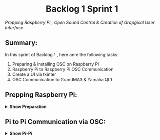 <h1 align="center">
  Backlog 1 Sprint 1
</h1>
<p align="center">

 <i align="center">Prepping Raspberry Pi , Open Sound Control & Creation of Grapgical User Interface </i>

 </p>

 ## Summary:
In this sprint of Backlog 1 , here anre the following tasks:


1.  Preparing & Installing OSC on Raspberry Pi
2.  Raspberry Pi to Raspberry Pi OSC Communication
3.  Create a UI via tkinter
4.  OSC Communication to GrandMA3 & Yamaha QL1
 


## Prepping Raspberry Pi:
<details><summary><b>Show Preparation</b></summary>
**[Huats Club - rpistarterkit](https://github.com/huats-club/rpistarterkit)**

<br>
After you are done setting up, Please follow these steps to create a Virtual Environment:

## Prepping Virtual Environment:

1. To install **Python Virtualenv**

```
sudo apt install virtualenv python3-virtualenv -y
```

2. To create a new virtual environment

```
virtualenv -p /usr/bin/python3 <environment_name>
```
**Note** - the virtual environment will be a folder

3. To activate virtual environment

```
source <environment_folder>/bin/activate
```

4. To install a package

```
pip3 install python-osc
```

5. To deactivate environment

```
deactivate
```

## To copy virtual environment

1. Generate dependencies file

```
pip3 freeze > requirements.txt
```

This will generate a requirement file at the current working directory.

2. To install dependencies in new enviroment

```
source <environment_folder>/bin/activate
```

```
pip3 install -r ~/<directory>/requirements.txt
```
## References
1. Using and Copying virtual environment: Click [here](https://github.com/huats-club/mts_sensor_cookbook/blob/main/0.%20virtual_environment/venv.md).

## Installing Python-OSC on Raspberry Pi:
**Python-osc** is a Python library for sending and receiving **Open Sound Control (OSC)** messages. OSC is a protocol for communication among computers, sound synthesizers, and other multimedia devices that is widely used in the field of electronic music and multimedia applications.

Python-osc provides a convenient way to work with OSC in Python by offering functions and classes for creating OSC messages, handling OSC bundles (a collection of OSC messages), and establishing OSC communication between different devices or software applications. It supports both OSC over UDP (User Datagram Protocol) and OSC over TCP (Transmission Control Protocol) for network communication.

### To Install Python-OSC
**On Raspberry Pi**
```
pip3 install python-osc==1.8.1
```
</details>

## Pi to Pi Communication via OSC:
<details><summary><b>Show Pi-Pi</b></summary>
Sample code is located under the `Backlog 1 Sprint 1` folder. 

## System Flowchart 

```mermaid
graph LR

A[RPi B<br>osc_client.py] --> B[RPi A<br>osc_server.py]
```

### Instruction
 
1.  Identify the IP address of the Raspberry Pi Server, in this particular case, **RPi A**. Type the following command on the terminal of **RPi A**.
```
ifconfig
```

If you are using **Ethernet Connection**, identify the *IP address* under the `eth0` section.

If you are using **WiFi Connection**, identify the *IP address* under the `wlan0` section. 

2. Edit the server IP address `receiver_ip` (*line 4*) in `osc_server.py` file (**RPi A**)

Open and edit `osc_server.py` (please make sure you are in the correct directory)
```
nano osc_server.py
```

Enter corresponding **IP Address** retrieved in **Step 1** into `line 4`. Below is an example
```
receiver_ip = "192.168.1.100"
```

Save and exit **nano editor**
```
Crtl + O
Crtl + X
```

3. Edit the desination IP address `PI_A_ADDR` (*line 16*) in `osc_client.py` file (**RPi B**).

Open and edit `osc_client.py` 
```
nano osc_client.py
```

Enter corresponding **IP Address** retrieved in **Step 1** into `line 16`. Below is an example
```
PI_A_ADDR = "192.168.1.100"
```

Save and exit **nano editor**
```
Crtl + O
Crtl + X
```

4. Execute `osc_server.py` 
```
python3 osc_server.py
```


5. Excute `osc_client.py` 
```
python3 osc_client.py
```
<br><br>
</details>

